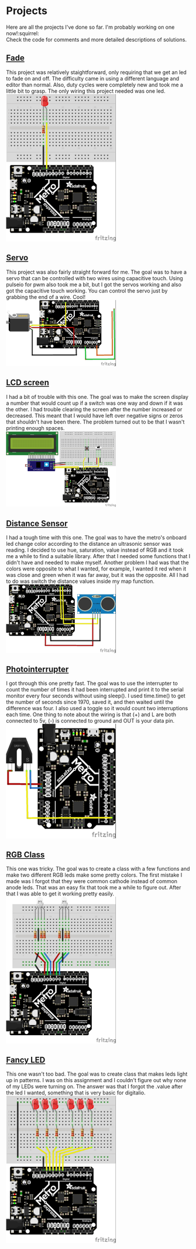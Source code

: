 # Projects
Here are all the projects I've done so far. I'm probably working on one now!:squirrel: <br>Check the code for comments and more detailed descriptions of solutions.
## [Fade](/CircuitPython/blob/fade.py)
This project was relatively staightforward, only requiring that we get an led to fade on and off. The difficulty came in using a different language and editor than normal. Also, duty cycles were completely new and took me a little bit to grasp. The only wiring this project needed was one led.
<br><img src="media/fade.jpg" width="300">
## [Servo](/CircuitPython/blob/servo.py)
This project was also fairly straight forward for me. The goal was to have a servo that can be controlled with two wires using capacitive touch. Using pulseio for pwm also took me a bit, but I got the servos working and also got the capacitive touch working. You can control the servo just by grabbing the end of a wire. Cool!
<br><img src="media/servo.jpg" width="300">
## [LCD screen](/CircuitPython/blob/lcdcount.py)
I had a bit of trouble with this one. The goal was to make the screen display a number that would count up if a switch was one way and down if it was the other. I had trouble clearing the screen after the number increased or decreased. This meant that I would have left over negative signs or zeros that shouldn't have been there. The problem turned out to be that I wasn't printing enough spaces.
<br><img src="media/lcdcount.jpg" width="300">
## [Distance Sensor](/CircuitPython/blob/ultrasoniccolor.py)
I had a tough time with this one. The goal was to have the metro's onboard led change color according to the distance an ultrasonic sensor was reading. I decided to use hue, saturation, value instead of RGB and it took me a while to find a suitable library. After that I needed some functions that I didn't have and needed to make myself. Another problem I had was that the colors were opposite to what I wanted, for example, I wanted it red when it was close and green when it was far away, but it was the opposite. All I had to do was switch the distance values inside my map function.
<br><img src="media/ultrasonicsensor.jpg" width="300">
## [Photointerrupter](/CircuitPython/blob/photointerrupt.py)
I got through this one pretty fast. The goal was to use the interrupter to count the number of times it had been interrupted and print it to the serial monitor every four seconds without using sleep(). I used time.time() to get the number of seconds since 1970, saved it, and then waited until the difference was four. I also used a toggle so it would count two interruptions each time. One thing to note about the wiring is that (+) and L are both connected to 5v, (-) is connected to ground and OUT is your data pin.
<br><img src="media/photointerrupter.jpg" width="300">
## [RGB Class](/CircuitPython/blob/rgb.py)
This one was tricky. The goal was to create a class with a few functions and make two different RGB leds make some pretty colors. The first mistake I made was I forgot that they were common cathode instead of common anode leds. That was an easy fix that took me a while to figure out. After that I was able to get it working pretty easily.
<br><img src="media/rgb.jpg" width="300">
## [Fancy LED](/CircuitPython/blob/fancyLED.py)
This one wasn't too bad. The goal was to create class that makes leds light up in patterns. I was on this assignment and I couldn't figure out why none of my LEDs were turning on. The answer was that I forgot the .value after the led I wanted, something that is very basic for digitalio.
<br><img src="media/fancyLED.jpg" width="300">